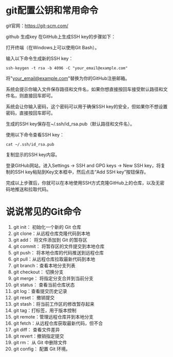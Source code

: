 # git配置公钥和常用命令

git官网：https://git-scm.com/

github 生成key
在GitHub上生成SSH key的步骤如下：

打开终端（在Windows上可以使用Git Bash）。

输入以下命令生成新的SSH key：
```
ssh-keygen -t rsa -b 4096 -C "your_email@example.com"
```
将"your_email@example.com"替换为你的GitHub注册邮箱。

系统会提示你输入文件保存路径和文件名，如果你想直接按回车接受默认路径和文件名，则直接回车即可。

系统会让你输入密码，这个密码可以用于确保SSH key的安全，但如果你不想设置密码，直接按回车即可。

生成的SSH key保存在~/.ssh/id_rsa.pub（默认路径和文件名）。

使用以下命令查看SSH key：
```
cat ~/.ssh/id_rsa.pub
```
复制显示的SSH key内容。

登录GitHub网站，进入Settings -> SSH and GPG keys -> New SSH key，将复制的SSH key粘贴到Key文本框中，然后点击“Add SSH key”按钮保存。

完成以上步骤后，你就可以在本地使用SSH方式克隆GitHub上的仓库，以及无密码地推送和拉取代码。


# 说说常见的Git命令

1. git init： 初始化一个新的 Git 仓库
2. git clone：从远程仓库克隆代码到本地
3. git add： 将文件添加到 Git 的暂存区
4. git commit： 将暂存区的文件提交到本地仓库
5. git push： 将本地仓库的代码推送到远程仓库
6. git pull：从远程仓库拉取最新代码到本地
7. git branch：查看本地分支列表
8. git checkout： 切换分支
9. git merge： 将指定分支合并到当前分支
10. git status： 查看当前仓库状态
11. git log：查看提交历史记录
12. git reset： 撤销提交
13. git stash：将当前工作区的修改暂存起来
14. git tag：打标签，用于版本控制
15. git remote：管理远程仓库并到本地分支
16. git fetch：从远程仓库获取最新代码，但不合
17. git diff： 查看文件差异 
18. git revert：撤销指定提交
19. git rm： 从 Git 中删除文件
20. git config： 配置 Git 环境。
